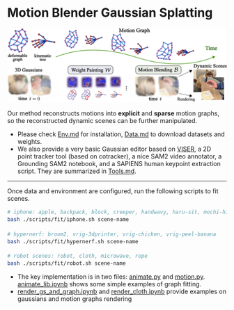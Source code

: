 # Motion Blender Gaussian Splatting

![](assets/imgs/overview.png)

Our method reconstructs motions into **explicit** and **sparse** motion graphs, so the reconstructed dynamic scenes can be further manipulated.

- Please check [Env.md](Env.md) for installation, [Data.md](Data.md) to download datasets and weights. 
- We also provide a very basic Gaussian editor based on [VISER](https://viser.studio/main/), a 2D point tracker tool (based on cotracker), a nice SAM2 video annotator, a Grounding SAM2 notebook, and a SAPIENS human keypoint extraction script. They are summarized in [Tools.md](Tools.md). 


---

Once data and environment are configured, run the following scripts to fit scenes. 


```bash
# iphone: apple, backpack, block, creeper, handwavy, haru-sit, mochi-high-five, paper-windmill, pillow, spin, sriracha-tree, teddy
bash ./scripts/fit/iphone.sh scene-name

# hypernerf: broom2, vrig-3dprinter, vrig-chicken, vrig-peel-banana
bash ./scripts/fit/hypernerf.sh scene-name

# robot scenes: robot, cloth, microwave, rope
bash ./scripts/fit/robot.sh scene-name
```

- The key implementation is in two files: [animate.py](motionblender/lib/animate.py) and [motion.py](motionblender/lib/motion.py). [animate_lib.ipynb](scripts/notebooks/animate_lib.ipynb) shows some simple examples of graph fitting. 
- [render_gs_and_graph.ipynb](scripts/notebooks/render_gs_and_graph.ipynb) and [render_cloth.ipynb](scripts/notebooks/render_cloth.ipynb) provide examples on gaussians and motion graphs rendering
